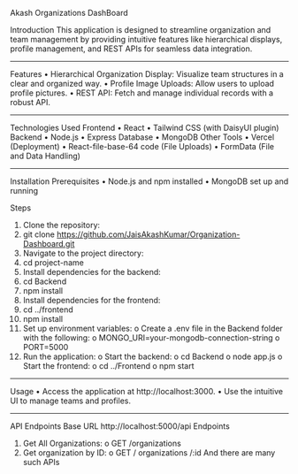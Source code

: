 Akash Organizations DashBoard

 
Introduction
This application is designed to streamline organization and team management by providing intuitive features like hierarchical displays, profile management, and REST APIs for seamless data integration.
________________________________________
Features
•	Hierarchical Organization Display: Visualize team structures in a clear and organized way.
•	Profile Image Uploads: Allow users to upload  profile pictures.
•	REST API: Fetch and manage individual records with a robust API.
________________________________________
Technologies Used
Frontend
•	React
•	Tailwind CSS (with DaisyUI plugin)
Backend
•	Node.js
•	Express
Database
•	MongoDB
Other Tools
•	Vercel (Deployment)
•	React-file-base-64 code (File Uploads)
•	FormData (File and Data Handling)
________________________________________
Installation
Prerequisites
•	Node.js and npm installed
•	MongoDB set up and running

Steps
1.	Clone the repository:
2.	git clone https://github.com/JaisAkashKumar/Organization-Dashboard.git
3.	Navigate to the project directory:
4.	cd project-name
5.	Install dependencies for the backend:
6.	cd Backend
7.	npm install
8.	Install dependencies for the frontend:
9.	cd ../frontend
10.	npm install
11.	Set up environment variables:
o	Create a .env file in the Backend folder with the following: 
o	MONGO_URI=your-mongodb-connection-string
o	PORT=5000
12.	Run the application:
o	Start the backend: 
o	cd Backend
o	node app.js
o	Start the frontend: 
o	cd ../Frontend
o	npm start
________________________________________
Usage
•	Access the application at http://localhost:3000.
•	Use the intuitive UI to manage teams and profiles.
________________________________________
API Endpoints
Base URL
http://localhost:5000/api
Endpoints
1.	Get All Organizations:
o	GET /organizations
2.	Get organization by ID:
o	GET / organizations /:id
And there are many such APIs
 
 
 
 
